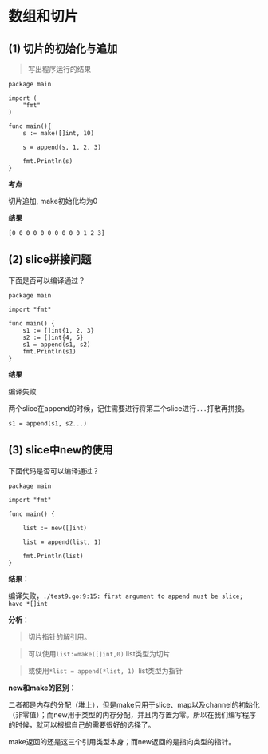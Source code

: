 # 数组和切片

## (1) 切片的初始化与追加

> 写出程序运行的结果

```
package main

import (
    "fmt"
)

func main(){
    s := make([]int, 10)

    s = append(s, 1, 2, 3)

    fmt.Println(s)
}
```

**考点**

切片追加, make初始化均为0

**结果**

```
[0 0 0 0 0 0 0 0 0 0 1 2 3]
```

## (2) slice拼接问题

下面是否可以编译通过？

```
package main

import "fmt"

func main() {
	s1 := []int{1, 2, 3}
	s2 := []int{4, 5}
	s1 = append(s1, s2)
	fmt.Println(s1)
}
```

**结果**

编译失败

两个slice在append的时候，记住需要进行将第二个slice进行`...`打散再拼接。

```
s1 = append(s1, s2...)
```

## (3) slice中new的使用

下面代码是否可以编译通过？

```
package main

import "fmt"

func main() {
  
	list := new([]int)
  
	list = append(list, 1)
  
	fmt.Println(list)
}
```

**结果**：

编译失败，`./test9.go:9:15: first argument to append must be slice; have *[]int`

**分析**：

> 切片指针的解引用。

> 可以使用`list:=make([]int,0)` list类型为切片

> 或使用`*list = append(*list, 1) `list类型为指针

**new和make的区别：**

 二者都是内存的分配（堆上），但是make只用于slice、map以及channel的初始化（非零值）；而new用于类型的内存分配，并且内存置为零。所以在我们编写程序的时候，就可以根据自己的需要很好的选择了。

 make返回的还是这三个引用类型本身；而new返回的是指向类型的指针。

